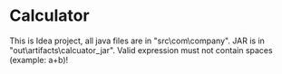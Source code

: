 # Calculator
This is Idea project, all java files are in "src\com\company". JAR is in "out\artifacts\calcuator_jar".
Valid expression must not contain spaces (example: a+b)!
